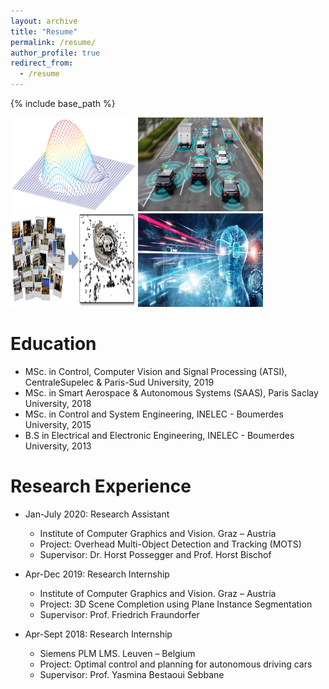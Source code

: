 ```yaml
---
layout: archive
title: "Resume"
permalink: /resume/
author_profile: true
redirect_from:
  - /resume
---
```


{% include base_path %}

<img src="/images/optimization.png" alt="optimization" width="200" height="150" /> 
<img src="/images/autonomous_cars.jpg" alt="autonomous_cars" width="200" height="150" /> 
<img src="/images/sfm.png" alt="sfm" width="200" height="150" /> 
<img src="/images/mixed_reality.jpg" alt="mixed_reality" width="200" height="150" />

Education
======

* MSc. in Control, Computer Vision and Signal Processing (ATSI), CentraleSupelec & Paris-Sud University, 2019
* MSc. in Smart Aerospace & Autonomous Systems (SAAS), Paris Saclay University, 2018
* MSc. in Control and System Engineering, INELEC - Boumerdes University, 2015
* B.S in Electrical and Electronic Engineering, INELEC - Boumerdes University, 2013

Research Experience
======

* Jan-July 2020: Research Assistant
  * Institute of Computer Graphics and Vision. Graz – Austria
  * Project: Overhead Multi-Object Detection and Tracking (MOTS)
  * Supervisor: Dr. Horst Possegger and Prof. Horst Bischof

* Apr-Dec 2019: Research Internship
  * Institute of Computer Graphics and Vision. Graz – Austria
  * Project: 3D Scene Completion using Plane Instance Segmentation
  * Supervisor: Prof. Friedrich Fraundorfer

* Apr-Sept 2018: Research Internship
  * Siemens PLM LMS. Leuven – Belgium
  * Project: Optimal control and planning for autonomous driving cars
  * Supervisor: Prof. Yasmina Bestaoui Sebbane
  
<!-- Skills
======
* Skill 1
* Skill 2
  * Sub-skill 2.1
  * Sub-skill 2.2
  * Sub-skill 2.3
* Skill 3

Publications
======
  <ul>{% for post in site.publications %}
    {% include archive-single-cv.html %}
  {% endfor %}</ul>
  
Talks
======
  <ul>{% for post in site.talks %}
    {% include archive-single-talk-cv.html %}
  {% endfor %}</ul>
  
Teaching
======
  <ul>{% for post in site.teaching %}
    {% include archive-single-cv.html %}
  {% endfor %}</ul>
  
Service and leadership
======
* Currently signed in to 43 different slack teams -->
